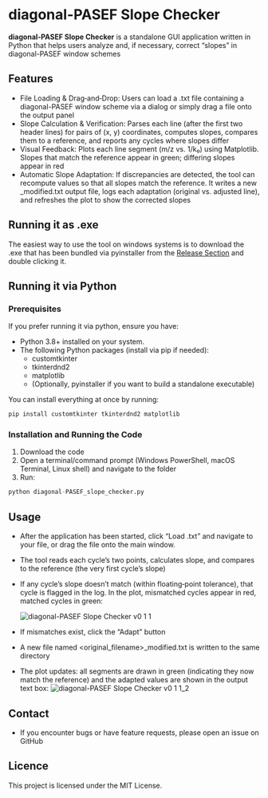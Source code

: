 # diagonal-PASEF Slope Checker
**diagonal-PASEF Slope Checker** is a standalone GUI application written in Python that helps users analyze and, if necessary, correct “slopes” in diagonal-PASEF window schemes

## Features
- File Loading & Drag‐and‐Drop: Users can load a .txt file containing a diagonal-PASEF window scheme via a dialog or simply drag a file onto the output panel
- Slope Calculation & Verification: Parses each line (after the first two header lines) for pairs of (x, y) coordinates, computes slopes, compares them to a reference, and reports any cycles where slopes differ
- Visual Feedback: Plots each line segment (m/z vs. 1/k₀) using Matplotlib. Slopes that match the reference appear in green; differing slopes appear in red
- Automatic Slope Adaptation: If discrepancies are detected, the tool can recompute values so that all slopes match the reference. It writes a new _modified.txt output file, logs each adaptation (original vs. adjusted line), and refreshes the plot to show the corrected slopes

## Running it as .exe
The easiest way to use the tool on windows systems is to download the .exe that has been bundled via pyinstaller from the [Release Section](https://github.com/kronigert/diagonal-PASEF-Slope-Checker/releases) and double clicking it.

## Running it via Python
### Prerequisites
If you prefer running it via python, ensure you have:
- Python 3.8+ installed on your system.
- The following Python packages (install via pip if needed):
  - customtkinter
  - tkinterdnd2
  - matplotlib
  - (Optionally, pyinstaller if you want to build a standalone executable)

You can install everything at once by running:
```r
pip install customtkinter tkinterdnd2 matplotlib
```

### Installation and Running the Code
1. Download the code
2. Open a terminal/command prompt (Windows PowerShell, macOS Terminal, Linux shell) and navigate to the folder
3. Run:
```r
python diagonal-PASEF_slope_checker.py
```

## Usage
- After the application has been started, click “Load .txt” and navigate to your file, or drag the file onto the main window.
- The tool reads each cycle’s two points, calculates slope, and compares to the reference (the very first cycle’s slope)
- If any cycle’s slope doesn’t match (within floating‐point tolerance), that cycle is flagged in the log. In the plot, mismatched cycles appear in red, matched cycles in green:
  
  ![diagonal-PASEF Slope Checker v0 1 1](https://github.com/user-attachments/assets/08aea434-f339-42cd-aa98-07bea92b3804)

- If mismatches exist, click the “Adapt” button
- A new file named <original_filename>_modified.txt is written to the same directory
- The plot updates: all segments are drawn in green (indicating they now match the reference) and the adapted values are shown in the output text box:
![diagonal-PASEF Slope Checker v0 1 1_2](https://github.com/user-attachments/assets/5b4169b4-4d25-419e-acd7-1b4168fd647c)

## Contact
- If you encounter bugs or have feature requests, please open an issue on GitHub

## Licence
This project is licensed under the MIT License.
